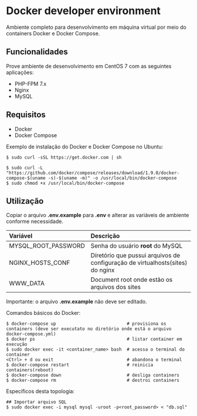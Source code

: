 # Docker developer environment

Ambiente completo para desenvolvimento em máquina virtual por meio do containers Docker e Docker Compose.

## Funcionalidades
Prove ambiente de desenvolvimento em CentOS 7 com as seguintes aplicações:
 * PHP-FPM 7.x
 * Nginx
 * MySQL

## Requisitos
 * Docker
 * Docker Compose

Exemplo de instalação do Docker e Docker Compose no Ubuntu:

```
$ sudo curl -sSL https://get.docker.com | sh

$ sudo curl -L "https://github.com/docker/compose/releases/download/1.9.0/docker-compose-$(uname -s)-$(uname -m)" -o /usr/local/bin/docker-compose
$ sudo chmod +x /usr/local/bin/docker-compose
```

## Utilização
Copiar o arquivo **.env.example** para **.env** e alterar as variáveis de ambiente conforme necessidade.

| Variável             | Descrição                |
|:-------------------- |:------------------------ |
| MYSQL_ROOT_PASSWORD  | Senha do usuário **root** do MySQL |
| NGINX_HOSTS_CONF     | Díretório que pussui arquivos de configuração de virtualhosts(sites) do nginx |
| WWW_DATA             | Document root onde estão os arquivos dos sites |

Importante: o arquivo **.env.example** não deve ser editado.

Comandos básicos do Docker:
```
$ docker-compose up                           # provisiona os containers (deve ser executato no diretório onde está o arquivo docker-compose.yml)
$ docker ps                                   # listar container em execução
$ sudo docker exec -it <container_name> bash  # acessa o terminal do container
<Ctrl> + d ou exit                            # abandona o terminal
$ docker-compose restart                      # reinicia containers(reboot)
$ docker-compose down                         # desliga containers
$ docker-compose rm                           # destroi containers
```

Específicos desta topologia:
```
## Importar arquivo SQL
$ sudo docker exec -i mysql mysql -uroot -p<root_password> < "db.sql"
```